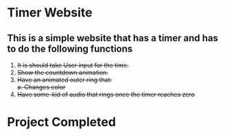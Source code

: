 # Timer Website

## This is a simple website that has a timer and has to do the following functions

1. <s> It is should take User input for the time.</s>
 2. <s>Show the countdown animation.</s>
3. <s>Have an animated outer ring that: <br></s>
       <s> a. Changes color </s>
4. <s>Have some-kid of audio that rings once the timer reaches zero</s>

# Project Completed

